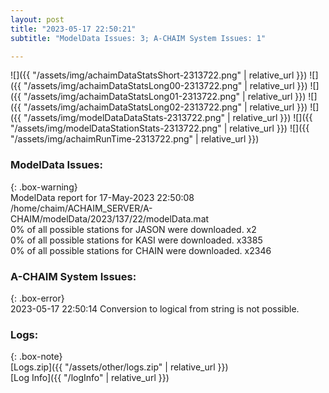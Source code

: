 ```yaml
---
layout: post
title: "2023-05-17 22:50:21"
subtitle: "ModelData Issues: 3; A-CHAIM System Issues: 1"

---
```


![]({{ "/assets/img/achaimDataStatsShort-2313722.png" | relative_url }})
![]({{ "/assets/img/achaimDataStatsLong00-2313722.png" | relative_url }})
![]({{ "/assets/img/achaimDataStatsLong01-2313722.png" | relative_url }})
![]({{ "/assets/img/achaimDataStatsLong02-2313722.png" | relative_url }})
![]({{ "/assets/img/modelDataDataStats-2313722.png" | relative_url }})
![]({{ "/assets/img/modelDataStationStats-2313722.png" | relative_url }})
![]({{ "/assets/img/achaimRunTime-2313722.png" | relative_url }})


### ModelData Issues:  
  
{: .box-warning}  
 ModelData report for 17-May-2023 22:50:08   
 /home/chaim/ACHAIM_SERVER/A-CHAIM/modelData/2023/137/22/modelData.mat   
 0% of all possible stations for JASON were downloaded. x2   
 0% of all possible stations for KASI were downloaded. x3385   
 0% of all possible stations for CHAIN were downloaded. x2346   
  
### A-CHAIM System Issues:  
  
{: .box-error}  
2023-05-17 22:50:14 Conversion to logical from string is not possible.  

### Logs:  
  
{: .box-note}  
[Logs.zip]({{ "/assets/other/logs.zip" | relative_url }})  
[Log Info]({{ "/logInfo" | relative_url }})  
